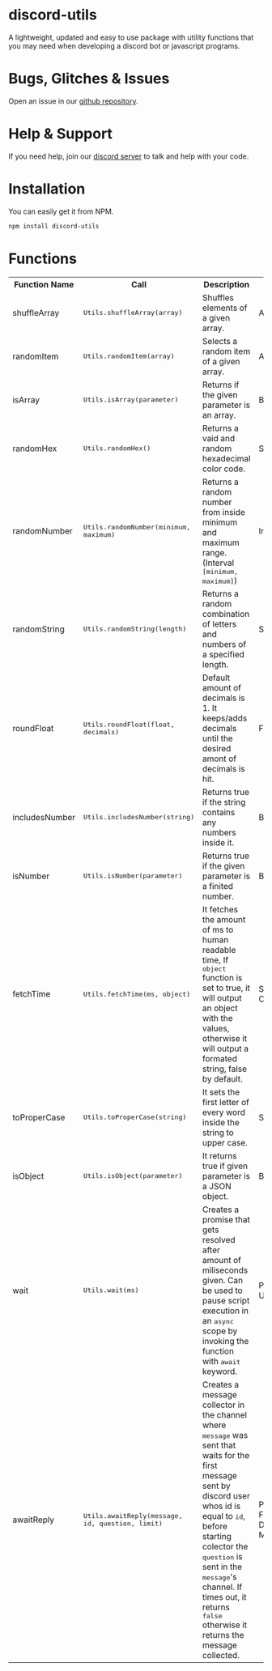 # discord-utils
A lightweight, updated and easy to use package with utility functions that you may need when developing a discord bot or javascript programs.

# Bugs, Glitches & Issues
Open an issue in our <a href="https://github.com/MrAugu/discord-utils"> github repository</a>.

# Help & Support
If you need help, join our <a href="https://discord.gg/6xR9ruy">discord server</a> to talk and help with your code.

# Installation
You can easily get it from NPM.
```txt
npm install discord-utils
```

# Functions
<table style="width:100%">
  <tr>
    <th>Function Name</th>
    <th>Call</th> 
    <th>Description</th>
    <th>Output</th>
  </tr>
  <tr>
    <td>shuffleArray</td>
    <td><kbd>Utils.shuffleArray(array)</kbd></td> 
    <td>Shuffles elements of a given array.</td>
    <td>Array</td>
  </tr>
  <tr>
    <td>randomItem</td>
    <td><kbd>Utils.randomItem(array)</kbd></td> 
    <td>Selects a random item of a given array.</td> 
    <td>ArrayItem</td>
  </tr>
  <tr>
    <td>isArray</td>
    <td><kbd>Utils.isArray(parameter)</kbd></td> 
    <td>Returns if the given parameter is an array.</td> 
    <td>Boolean</td>
  </tr>
  <tr>
    <td>randomHex</td>
    <td><kbd>Utils.randomHex()</kbd></td> 
    <td>Returns a vaid and random hexadecimal color code.</td> 
    <td>String</td>
  </tr>
  <tr>
    <td>randomNumber</td>
    <td><kbd>Utils.randomNumber(minimum, maximum)</kbd></td> 
    <td>Returns a random number from inside minimum and maximum range. (Interval <kbd>[minimum, maximum]</kbd>)</td> 
    <td>Integer</td>
  </tr>
  <tr>
    <td>randomString</td>
    <td><kbd>Utils.randomString(length)</kbd></td> 
    <td>Returns a random combination of letters and numbers of a specified length.</td> 
    <td>String</td>
  </tr>
  <tr>
    <td>roundFloat</td>
    <td><kbd>Utils.roundFloat(float, decimals)</kbd></td> 
    <td>Default amount of decimals is 1. It keeps/adds decimals until the desired amont of decimals is hit.</td> 
    <td>Float</td>
  </tr>
  <tr>
    <td>includesNumber</td>
    <td><kbd>Utils.includesNumber(string)</kbd></td> 
    <td>Returns true if the string contains any numbers inside it.</td> 
    <td>Boolean</td>
  </tr>
  <tr>
    <td>isNumber</td>
    <td><kbd>Utils.isNumber(parameter)</kbd></td> 
    <td>Returns true if the given parameter is a finited number.</td> 
    <td>Boolean</td>
  </tr>
  <tr>
    <td>fetchTime</td>
    <td><kbd>Utils.fetchTime(ms, object)</kbd></td> 
    <td>It fetches the amount of ms to human readable time, If <kbd>object</kbd> function is set to true, it will output an object with the values, otherwise it will output a formated string, false by default.</td> 
    <td>String or Object</td>
  </tr>
  <tr>
    <td>toProperCase</td>
    <td><kbd>Utils.toProperCase(string)</kbd></td> 
    <td>It sets the first letter of every word inside the string to upper case.</td> 
    <td>String</td>
  </tr>
  <tr>
    <td>isObject</td>
    <td><kbd>Utils.isObject(parameter)</kbd></td> 
    <td>It returns true if given parameter is a JSON object.</td> 
    <td>Boolean</td>
  </tr>
  <tr>
    <td>wait</td>
    <td><kbd>Utils.wait(ms)</kbd></td> 
    <td>Creates a promise that gets resolved after amount of miliseconds given. Can be used to pause script execution in an <kbd>async</kbd> scope by invoking the function with <kbd>await</kbd> keyword.</td> 
    <td>Promise - Undefined</td>
  </tr>
  <tr>
    <td>awaitReply</td>
    <td><kbd>Utils.awaitReply(message, id, question, limit)</kbd></td> 
    <td>Creates a message collector in the channel where <kbd>message</kbd> was sent that waits for the first message sent by discord user whos id is equal to <kbd>id</kbd>, before starting colector the <kbd>question</kbd> is sent in the <kbd>message</kbd>'s channel. If times out, it returns <kbd>false</kbd> otherwise it returns the message collected.</td> 
    <td>Promise - False or Discord Message</td>
  </tr>
</table>
